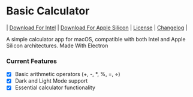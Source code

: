 # Basic Calculator
| [Download For Intel](https://github.com/problaze20/Basic-Calculator/releases/tag/intel-v1.0.0) | [Download For Apple Silicon](https://github.com/problaze20/Basic-Calculator/releases/tag/apple-silicon-v1.0.0) | [License](https://github.com/problaze20/Basic-Calculator/blob/main/LICENSE) | [Changelog](https://github.com/problaze20/Basic-Calculator/blob/main/CHANGELOG.md) |

A simple calculator app for macOS, compatible with both Intel and Apple Silicon architectures. Made With Electron

### Current Features

- [x] Basic arithmetic operators (+, -, *, %, =, ÷)
- [x] Dark and Light Mode support
- [x] Essential calculator functionality
